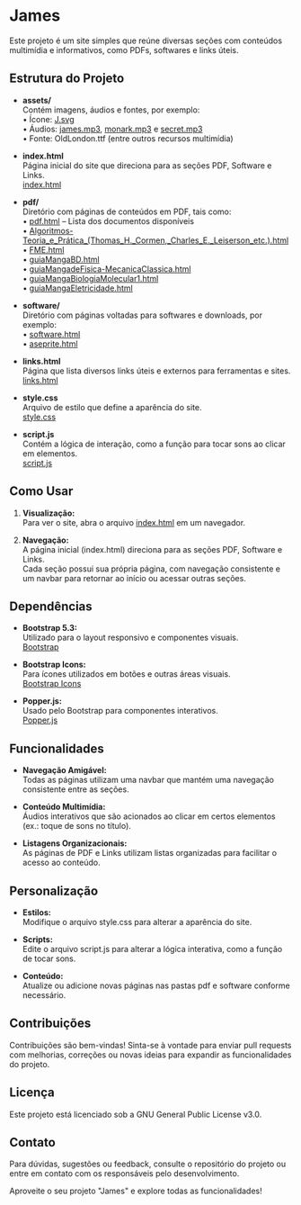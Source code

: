 # James

Este projeto é um site simples que reúne diversas seções com conteúdos multimídia e informativos, como PDFs, softwares e links úteis.

## Estrutura do Projeto

- **assets/**  
  Contém imagens, áudios e fontes, por exemplo:  
  • Ícone: [J.svg](assets/J.svg)  
  • Áudios: [james.mp3](assets/james.mp3), [monark.mp3](assets/monark.mp3) e [secret.mp3](assets/secret.mp3)  
  • Fonte: OldLondon.ttf (entre outros recursos multimídia)

- **index.html**  
  Página inicial do site que direciona para as seções PDF, Software e Links.  
  [index.html](index.html)

- **pdf/**  
  Diretório com páginas de conteúdos em PDF, tais como:  
  • [pdf.html](pdf/pdf.html) – Lista dos documentos disponíveis  
  • [Algoritmos-Teoria_e_Prática_(Thomas_H._Cormen,_Charles_E._Leiserson_etc.).html](pdf/Algoritmos-Teoria_e_Prática_(Thomas_H._Cormen,_Charles_E._Leiserson_etc.).html)  
  • [FME.html](pdf/FME.html)  
  • [guiaMangaBD.html](pdf/guiaMangaBD.html)  
  • [guiaMangadeFisica-MecanicaClassica.html](pdf/guiaMangadeFisica-MecanicaClassica.html)  
  • [guiaMangaBiologiaMolecular1.html](pdf/guiaMangaBiologiaMolecular1.html)  
  • [guiaMangaEletricidade.html](pdf/guiaMangaEletricidade.html)

- **software/**  
  Diretório com páginas voltadas para softwares e downloads, por exemplo:  
  • [software.html](software/software.html)  
  • [aseprite.html](software/aseprite.html)

- **links.html**  
  Página que lista diversos links úteis e externos para ferramentas e sites.  
  [links.html](links.html)

- **style.css**  
  Arquivo de estilo que define a aparência do site.  
  [style.css](style.css)

- **script.js**  
  Contém a lógica de interação, como a função para tocar sons ao clicar em elementos.  
  [script.js](script.js)

## Como Usar

1. **Visualização:**  
   Para ver o site, abra o arquivo [index.html](index.html) em um navegador.

2. **Navegação:**  
   A página inicial (index.html) direciona para as seções PDF, Software e Links.  
   Cada seção possui sua própria página, com navegação consistente e um navbar para retornar ao início ou acessar outras seções.

## Dependências

- **Bootstrap 5.3:**  
  Utilizado para o layout responsivo e componentes visuais.  
  [Bootstrap](https://getbootstrap.com/)

- **Bootstrap Icons:**  
  Para ícones utilizados em botões e outras áreas visuais.  
  [Bootstrap Icons](https://icons.getbootstrap.com/)

- **Popper.js:**  
  Usado pelo Bootstrap para componentes interativos.  
  [Popper.js](https://popper.js.org/)

## Funcionalidades

- **Navegação Amigável:**  
  Todas as páginas utilizam uma navbar que mantém uma navegação consistente entre as seções.

- **Conteúdo Multimídia:**  
  Áudios interativos que são acionados ao clicar em certos elementos (ex.: toque de sons no título).

- **Listagens Organizacionais:**  
  As páginas de PDF e Links utilizam listas organizadas para facilitar o acesso ao conteúdo.

## Personalização

- **Estilos:**  
  Modifique o arquivo style.css para alterar a aparência do site.

- **Scripts:**  
  Edite o arquivo script.js para alterar a lógica interativa, como a função de tocar sons.

- **Conteúdo:**  
  Atualize ou adicione novas páginas nas pastas pdf e software conforme necessário.

## Contribuições

Contribuições são bem-vindas! Sinta-se à vontade para enviar pull requests com melhorias, correções ou novas ideias para expandir as funcionalidades do projeto.

## Licença

Este projeto está licenciado sob a GNU General Public License v3.0.

## Contato

Para dúvidas, sugestões ou feedback, consulte o repositório do projeto ou entre em contato com os responsáveis pelo desenvolvimento.

Aproveite o seu projeto "James" e explore todas as funcionalidades!